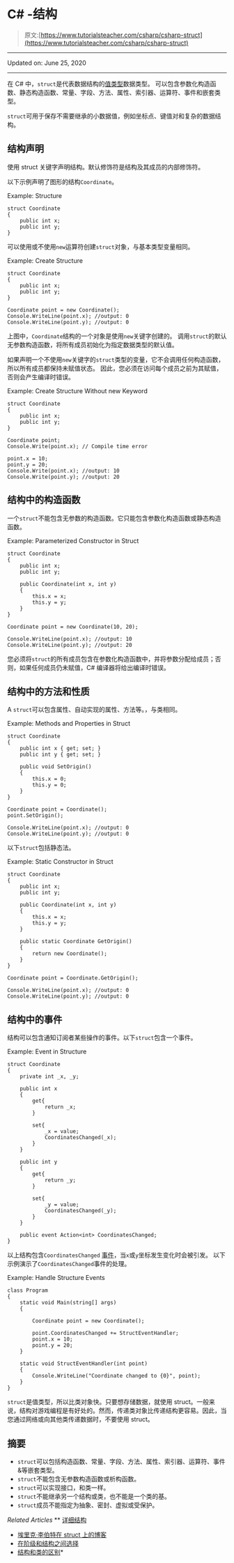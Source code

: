 # C# -结构

> 原文:[https://www.tutorialsteacher.com/csharp/csharp-struct](https://www.tutorialsteacher.com/csharp/csharp-struct)

* * *

Updated on: <time datetime="2020-06-25">June 25, 2020</time>

* * *

在 C# 中，`struct`是代表数据结构的[值类型](/csharp/csharp-value-type-and-reference-type)数据类型。 可以包含参数化构造函数、静态构造函数、常量、字段、方法、属性、索引器、运算符、事件和嵌套类型。

`struct`可用于保存不需要继承的小数据值，例如坐标点、键值对和复杂的数据结构。

## 结构声明

使用 struct 关键字声明结构。默认修饰符是结构及其成员的内部修饰符。

以下示例声明了图形的结构`Coordinate`。

Example: Structure

```
struct Coordinate
{
    public int x;
    public int y;
} 
```

可以使用或不使用`new`运算符创建`struct`对象，与基本类型变量相同。

Example: Create Structure

```
struct Coordinate
{
    public int x;
    public int y;
}

Coordinate point = new Coordinate();
Console.WriteLine(point.x); //output: 0  
Console.WriteLine(point.y); //output: 0 
```

上图中，`Coordinate`结构的一个对象是使用`new`关键字创建的。 调用`struct`的默认无参数构造函数，将所有成员初始化为指定数据类型的默认值。

如果声明一个不使用`new`关键字的`struct`类型的变量，它不会调用任何构造函数，所以所有成员都保持未赋值状态。 因此，您必须在访问每个成员之前为其赋值，否则会产生编译时错误。

Example: Create Structure Without new Keyword

```
struct Coordinate
{
    public int x;
    public int y;
}

Coordinate point;
Console.Write(point.x); // Compile time error  

point.x = 10;
point.y = 20;
Console.Write(point.x); //output: 10  
Console.Write(point.y); //output: 20 
```

## 结构中的构造函数

一个`struct`不能包含无参数的构造函数。它只能包含参数化构造函数或静态构造函数。

Example: Parameterized Constructor in Struct

```
struct Coordinate
{
    public int x;
    public int y;

    public Coordinate(int x, int y)
    {
        this.x = x;
        this.y = y;
    }
}

Coordinate point = new Coordinate(10, 20);

Console.WriteLine(point.x); //output: 10  
Console.WriteLine(point.y); //output: 20 
```

您必须将`struct`的所有成员包含在参数化构造函数中，并将参数分配给成员；否则，如果任何成员仍未赋值，C# 编译器将给出编译时错误。

## 结构中的方法和性质

A `struct`可以包含属性、自动实现的属性、方法等。，与类相同。

Example: Methods and Properties in Struct

```
struct Coordinate
{
    public int x { get; set; }
    public int y { get; set; }

    public void SetOrigin()
    {
        this.x = 0;
        this.y = 0;
    }
}

Coordinate point = Coordinate();
point.SetOrigin();

Console.WriteLine(point.x); //output: 0  
Console.WriteLine(point.y); //output: 0 
```

以下`struct`包括静态法。

Example: Static Constructor in Struct

```
struct Coordinate
{
    public int x;
    public int y;

    public Coordinate(int x, int y)
    {
        this.x = x;
        this.y = y;
    }

    public static Coordinate GetOrigin()
    {
        return new Coordinate();
    }
}

Coordinate point = Coordinate.GetOrigin();

Console.WriteLine(point.x); //output: 0  
Console.WriteLine(point.y); //output: 0 
```

## 结构中的事件

结构可以包含通知订阅者某些操作的事件。以下`struct`包含一个事件。

Example: Event in Structure

```
struct Coordinate
{
    private int _x, _y;

    public int x 
    {
        get{
            return _x;
        }

        set{
            _x = value;
            CoordinatesChanged(_x);
        }
    }

    public int y
    {
        get{
            return _y;
        }

        set{
            _y = value;
            CoordinatesChanged(_y);
        }
    }

    public event Action<int> CoordinatesChanged;
} 
```

以上结构包含`CoordinatesChanged` [事件](/csharp/csharp-event)，当`x`或`y`坐标发生变化时会被引发。 以下示例演示了`CoordinatesChanged`事件的处理。

Example: Handle Structure Events

```
class Program
{
    static void Main(string[] args)
    {

        Coordinate point = new Coordinate();

        point.CoordinatesChanged += StructEventHandler;
        point.x = 10;
        point.y = 20;
    }

    static void StructEventHandler(int point)
    {
        Console.WriteLine("Coordinate changed to {0}", point);
    }
} 
```

`struct`是值类型，所以比类对象快。只要想存储数据，就使用 struct。一般来说，结构对游戏编程是有好处的。然而，传递类对象比传递结构更容易。因此，当您通过网络或向其他类传递数据时，不要使用 struct。

## 摘要

*   `struct`可以包括构造函数、常量、字段、方法、属性、索引器、运算符、事件&等嵌套类型。
*   `struct`不能包含无参数构造函数或析构函数。
*   `struct`可以实现接口，和类一样。
*   `struct`不能继承另一个结构或类，也不能是一个类的基。
*   `struct`成员不能指定为抽象、密封、虚拟或受保护。

*Related Articles* **   [详细结构](https://docs.microsoft.com/en-us/dotnet/csharp/language-reference/language-specification/structs)
*   [埃里克·李伯特在 struct 上的博客](https://blogs.msdn.com/b/ericlippert/archive/2008/05/14/mutating-readonly-structs.aspx )
*   [在阶级和结构之间选择](https://msdn.microsoft.com/en-us/library/ms229017.aspx )
*   [结构和类的区别](https://docs.microsoft.com/en-us/dotnet/csharp/language-reference/language-specification/structs#class-and-struct-differences)*
